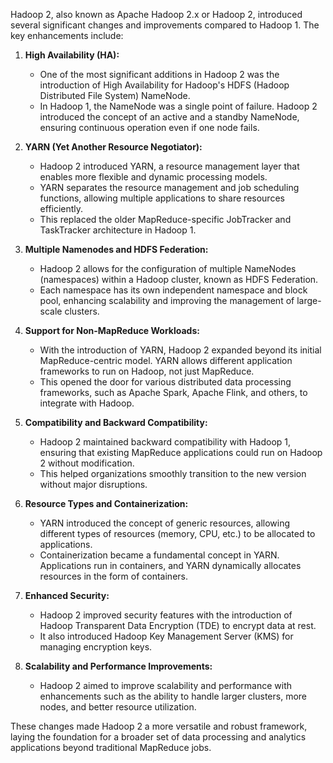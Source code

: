 Hadoop 2, also known as Apache Hadoop 2.x or Hadoop 2, introduced several significant changes and improvements compared to Hadoop 1. The key enhancements include:

1. **High Availability (HA):**
   - One of the most significant additions in Hadoop 2 was the introduction of High Availability for Hadoop's HDFS (Hadoop Distributed File System) NameNode.
   - In Hadoop 1, the NameNode was a single point of failure. Hadoop 2 introduced the concept of an active and a standby NameNode, ensuring continuous operation even if one node fails.

2. **YARN (Yet Another Resource Negotiator):**
   - Hadoop 2 introduced YARN, a resource management layer that enables more flexible and dynamic processing models.
   - YARN separates the resource management and job scheduling functions, allowing multiple applications to share resources efficiently.
   - This replaced the older MapReduce-specific JobTracker and TaskTracker architecture in Hadoop 1.

3. **Multiple Namenodes and HDFS Federation:**
   - Hadoop 2 allows for the configuration of multiple NameNodes (namespaces) within a Hadoop cluster, known as HDFS Federation.
   - Each namespace has its own independent namespace and block pool, enhancing scalability and improving the management of large-scale clusters.

4. **Support for Non-MapReduce Workloads:**
   - With the introduction of YARN, Hadoop 2 expanded beyond its initial MapReduce-centric model. YARN allows different application frameworks to run on Hadoop, not just MapReduce.
   - This opened the door for various distributed data processing frameworks, such as Apache Spark, Apache Flink, and others, to integrate with Hadoop.

5. **Compatibility and Backward Compatibility:**
   - Hadoop 2 maintained backward compatibility with Hadoop 1, ensuring that existing MapReduce applications could run on Hadoop 2 without modification.
   - This helped organizations smoothly transition to the new version without major disruptions.

6. **Resource Types and Containerization:**
   - YARN introduced the concept of generic resources, allowing different types of resources (memory, CPU, etc.) to be allocated to applications.
   - Containerization became a fundamental concept in YARN. Applications run in containers, and YARN dynamically allocates resources in the form of containers.

7. **Enhanced Security:**
   - Hadoop 2 improved security features with the introduction of Hadoop Transparent Data Encryption (TDE) to encrypt data at rest.
   - It also introduced Hadoop Key Management Server (KMS) for managing encryption keys.

8. **Scalability and Performance Improvements:**
   - Hadoop 2 aimed to improve scalability and performance with enhancements such as the ability to handle larger clusters, more nodes, and better resource utilization.

These changes made Hadoop 2 a more versatile and robust framework, laying the foundation for a broader set of data processing and analytics applications beyond traditional MapReduce jobs.

